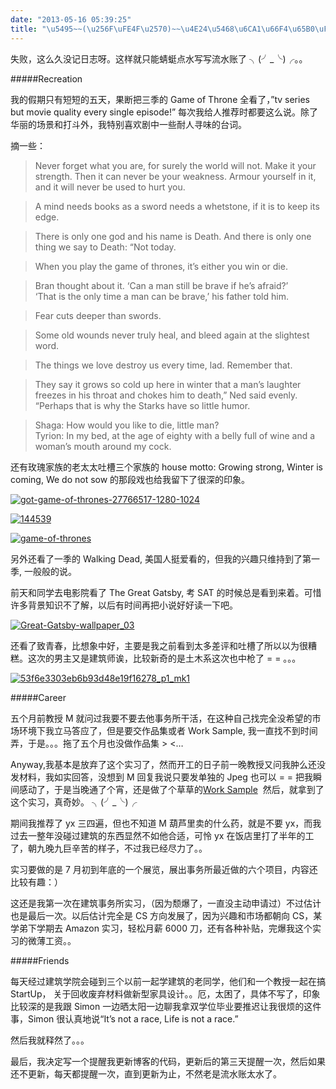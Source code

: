 ```yaml
---
date: "2013-05-16 05:39:25"
title: "\u5495~~(\u256F\uFE4F\u2570)~~\u4E24\u5468\u6CA1\u66F4\u65B0\uFF01"
---
```


失败，这么久没记日志呀。这样就只能蜻蜓点水写写流水账了 ╮(╯_╰)╭。。

#####Recreation

我的假期只有短短的五天，果断把三季的 Game of Throne 全看了，”tv series but movie quality every single episode!” 每次我给人推荐时都要这么说。除了华丽的场景和打斗外，我特别喜欢剧中一些耐人寻味的台词。

摘一些：

> Never forget what you are, for surely the world will not. Make it your strength. Then it can never be your weakness. Armour yourself in it, and it will never be used to hurt you.

> A mind needs books as a sword needs a whetstone, if it is to keep its edge.

> There is only one god and his name is Death. And there is only one thing we say to Death: “Not today.

> When you play the game of thrones, it’s either you win or die.

> Bran thought about it. ‘Can a man still be brave if he’s afraid?’  
>  ‘That is the only time a man can be brave,’ his father told him.

> Fear cuts deeper than swords.

> Some old wounds never truly heal, and bleed again at the slightest word.

> The things we love destroy us every time, lad. Remember that.

> They say it grows so cold up here in winter that a man’s laughter freezes in his throat and chokes him to death,” Ned said evenly. “Perhaps that is why the Starks have so little humor.

> Shaga: How would you like to die, little man?  
>  Tyrion: In my bed, at the age of eighty with a belly full of wine and a woman’s mouth around my cock.

还有玫瑰家族的老太太吐槽三个家族的 house motto: Growing strong, Winter is coming, We do not sow 的那段戏也给我留下了很深的印象。

[![got-game-of-thrones-27766517-1280-1024](https://architech-blog.s3-ap-southeast-1.amazonaws.com/content/images/uploads/2013/05/got-game-of-thrones-27766517-1280-1024-300x240.jpg)](https://architech-blog.s3-ap-southeast-1.amazonaws.com/content/images/uploads/2013/05/got-game-of-thrones-27766517-1280-1024.jpg)

[![144539](https://architech-blog.s3-ap-southeast-1.amazonaws.com/content/images/uploads/2013/05/144539-300x225.jpg)](https://architech-blog.s3-ap-southeast-1.amazonaws.com/content/images/uploads/2013/05/144539.jpg)

[![game-of-thrones](https://architech-blog.s3-ap-southeast-1.amazonaws.com/content/images/uploads/2013/05/game-of-thrones-300x78.jpg)](https://architech-blog.s3-ap-southeast-1.amazonaws.com/content/images/uploads/2013/05/game-of-thrones.jpg)

另外还看了一季的 Walking Dead, 美国人挺爱看的，但我的兴趣只维持到了第一季, 一般般的说。

前天和同学去电影院看了 The Great Gatsby, 考 SAT 的时候总是看到来着。可惜许多背景知识不了解，以后有时间再把小说好好读一下吧。

[![Great-Gatsby-wallpaper_03](https://architech-blog.s3-ap-southeast-1.amazonaws.com/content/images/uploads/2013/05/Great-Gatsby-wallpaper_03-300x187.jpg)](https://architech-blog.s3-ap-southeast-1.amazonaws.com/content/images/uploads/2013/05/Great-Gatsby-wallpaper_03.jpg)

还看了致青春，比想象中好，主要是我之前看到太多差评和吐槽了所以以为很糟糕。这次的男主又是建筑师诶，比较新奇的是土木系这次也中枪了 = = 。。。

[![53f6e3303eb6b93d48e19f16278_p1_mk1](https://architech-blog.s3-ap-southeast-1.amazonaws.com/content/images/uploads/2013/05/53f6e3303eb6b93d48e19f16278_p1_mk1-300x168.jpg)](https://architech-blog.s3-ap-southeast-1.amazonaws.com/content/images/uploads/2013/05/53f6e3303eb6b93d48e19f16278_p1_mk1.jpg)

#####Career

五个月前教授 M 就问过我要不要去他事务所干活，在这种自己找完全没希望的市场环境下我立马答应了，但是要交作品集或者 Work Sample, 我一直找不到时间弄，于是。。。拖了五个月也没做作品集 > <…

Anyway,我基本是放弃了这个实习了，然而开工的日子前一晚教授又问我肿么还没发材料，我如实回答，没想到 M 回复我说只要发单独的 Jpeg 也可以 = = 把我瞬间感动了，于是当晚通了个宵，还是做了个草草的[Work Sample](https://architech-blog.s3-ap-southeast-1.amazonaws.com/content/images/uploads/2013/05/workSampleDraft.pdf)  然后，就拿到了这个实习，真奇妙。 ╮(╯_╰)╭

期间我推荐了 yx 三四遍，但也不知道 M 葫芦里卖的什么药，就是不要 yx，而我过去一整年没碰过建筑的东西显然不如他合适，可怜 yx 在饭店里打了半年的工了，朝九晚九巨辛苦的样子，不过我已经尽力了。。

实习要做的是 7 月初到年底的一个展览，展出事务所最近做的六个项目，内容还比较有趣：）

这还是我第一次在建筑事务所实习，（因为颓爆了，一直没主动申请过）不过估计也是最后一次。以后估计完全是 CS 方向发展了，因为兴趣和市场都朝向 CS，某学弟下学期去 Amazon 实习，轻松月薪 6000 刀，还有各种补贴，完爆我这个实习的微薄工资。。

#####Friends

每天经过建筑学院会碰到三个以前一起学建筑的老同学，他们和一个教授一起在搞 StartUp， 关于回收废弃材料做新型家具设计。。厄，太困了，具体不写了，印象比较深的是我跟 Simon 一边晒太阳一边聊我拿双学位毕业要推迟让我很烦的这件事，Simon 很认真地说“It’s not a race, Life is not a race.”

然后我就释然了。。。

最后，我决定写一个提醒我更新博客的代码，更新后的第三天提醒一次，然后如果还不更新，每天都提醒一次，直到更新为止，不然老是流水账太水了。
